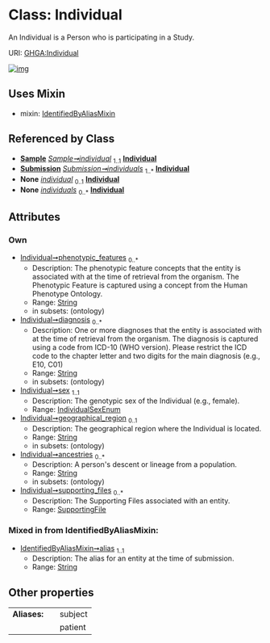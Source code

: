 
# Class: Individual


An Individual is a Person who is participating in a Study.

URI: [GHGA:Individual](https://w3id.org/GHGA/Individual)


[![img](https://yuml.me/diagram/nofunky;dir:TB/class/[SupportingFile],[Submission],[Sample],[SupportingFile]<supporting_files%200..*-%20[Individual&#124;phenotypic_features:string%20*;diagnosis:string%20*;sex:IndividualSexEnum;geographical_region:string%20%3F;ancestries:string%20*;alias:string],[Sample]-%20individual%201..1>[Individual],[Submission]++-%20individuals%201..*>[Individual],[Sample]-%20individual(i)%200..1>[Individual],[Submission]-%20individuals(i)%200..*>[Individual],[Individual]uses%20-.->[IdentifiedByAliasMixin],[IdentifiedByAliasMixin])](https://yuml.me/diagram/nofunky;dir:TB/class/[SupportingFile],[Submission],[Sample],[SupportingFile]<supporting_files%200..*-%20[Individual&#124;phenotypic_features:string%20*;diagnosis:string%20*;sex:IndividualSexEnum;geographical_region:string%20%3F;ancestries:string%20*;alias:string],[Sample]-%20individual%201..1>[Individual],[Submission]++-%20individuals%201..*>[Individual],[Sample]-%20individual(i)%200..1>[Individual],[Submission]-%20individuals(i)%200..*>[Individual],[Individual]uses%20-.->[IdentifiedByAliasMixin],[IdentifiedByAliasMixin])

## Uses Mixin

 *  mixin: [IdentifiedByAliasMixin](IdentifiedByAliasMixin.md)

## Referenced by Class

 *  **[Sample](Sample.md)** *[Sample➞individual](Sample_individual.md)*  <sub>1..1</sub>  **[Individual](Individual.md)**
 *  **[Submission](Submission.md)** *[Submission➞individuals](Submission_individuals.md)*  <sub>1..\*</sub>  **[Individual](Individual.md)**
 *  **None** *[individual](individual.md)*  <sub>0..1</sub>  **[Individual](Individual.md)**
 *  **None** *[individuals](individuals.md)*  <sub>0..\*</sub>  **[Individual](Individual.md)**

## Attributes


### Own

 * [Individual➞phenotypic_features](Individual_phenotypic_features.md)  <sub>0..\*</sub>
     * Description: The phenotypic feature concepts that the entity is associated with at the time of retrieval from the organism. The Phenotypic Feature is captured using a concept from the Human Phenotype Ontology.
     * Range: [String](types/String.md)
     * in subsets: (ontology)
 * [Individual➞diagnosis](Individual_diagnosis.md)  <sub>0..\*</sub>
     * Description: One or more diagnoses that the entity is associated with at the time of retrieval from the organism. The diagnosis is captured using a code from ICD-10 (WHO version). Please restrict the ICD code to the chapter letter and two digits for the main diagnosis (e.g., E10, C01)
     * Range: [String](types/String.md)
     * in subsets: (ontology)
 * [Individual➞sex](Individual_sex.md)  <sub>1..1</sub>
     * Description: The genotypic sex of the Individual (e.g., female).
     * Range: [IndividualSexEnum](IndividualSexEnum.md)
 * [Individual➞geographical_region](Individual_geographical_region.md)  <sub>0..1</sub>
     * Description: The geographical region where the Individual is located.
     * Range: [String](types/String.md)
     * in subsets: (ontology)
 * [Individual➞ancestries](Individual_ancestries.md)  <sub>0..\*</sub>
     * Description: A person's descent or lineage from a population.
     * Range: [String](types/String.md)
     * in subsets: (ontology)
 * [Individual➞supporting_files](Individual_supporting_files.md)  <sub>0..\*</sub>
     * Description: The Supporting Files associated with an entity.
     * Range: [SupportingFile](SupportingFile.md)

### Mixed in from IdentifiedByAliasMixin:

 * [IdentifiedByAliasMixin➞alias](IdentifiedByAliasMixin_alias.md)  <sub>1..1</sub>
     * Description: The alias for an entity at the time of submission.
     * Range: [String](types/String.md)

## Other properties

|  |  |  |
| --- | --- | --- |
| **Aliases:** | | subject |
|  | | patient |

